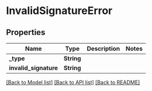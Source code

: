 # InvalidSignatureError

## Properties

Name | Type | Description | Notes
------------ | ------------- | ------------- | -------------
**_type** | **String** |  | 
**invalid_signature** | **String** |  | 

[[Back to Model list]](../README.md#documentation-for-models) [[Back to API list]](../README.md#documentation-for-api-endpoints) [[Back to README]](../README.md)


